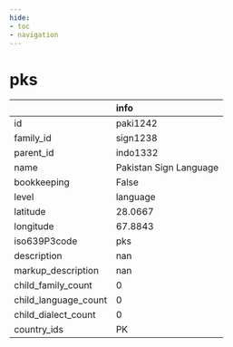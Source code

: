 ```yaml
---
hide:
- toc
- navigation
---
```

# pks
|                      | info                   |
|:---------------------|:-----------------------|
| id                   | paki1242               |
| family_id            | sign1238               |
| parent_id            | indo1332               |
| name                 | Pakistan Sign Language |
| bookkeeping          | False                  |
| level                | language               |
| latitude             | 28.0667                |
| longitude            | 67.8843                |
| iso639P3code         | pks                    |
| description          | nan                    |
| markup_description   | nan                    |
| child_family_count   | 0                      |
| child_language_count | 0                      |
| child_dialect_count  | 0                      |
| country_ids          | PK                     |